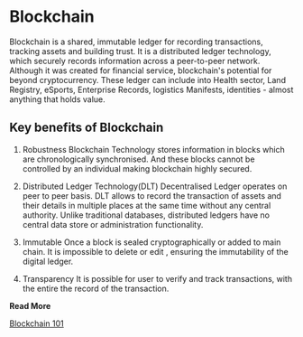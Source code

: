 # Blockchain

Blockchain is a shared, immutable ledger for recording transactions, tracking assets and building trust. It is a distributed ledger technology, which securely records information across a peer-to-peer network. Although it was created for financial service, blockchain's potential for beyond cryptocurrency. These ledger can include into Health sector, Land Registry, eSports, Enterprise Records, logistics Manifests, identities - almost anything that holds value. 

## Key benefits of Blockchain

1. Robustness
 Blockchain Technology stores information in blocks which are chronologically synchronised. And these blocks cannot be controlled by an individual making blockchain highly secured.

2. Distributed Ledger Technology(DLT)
 Decentralised Ledger operates on peer to peer basis. DLT allows to record the transaction of assets and their details in multiple places at the same time without any central authority. Unlike traditional databases, distributed ledgers have no central data store or administration functionality.

3. Immutable
 Once a block is sealed cryptographically or added to main chain. It is impossible to delete or edit , ensuring the immutability of the digital ledger.

4. Transparency
 It is possible for user to verify and track transactions, with the entire the record of the transaction.

**Read More**

[Blockchain 101]([https://www.coindesk.com/learn/blockchain-101/what-is-blockchain-technology](https://www.coindesk.com/learn/blockchain-101/what-is-blockchain-technology))
